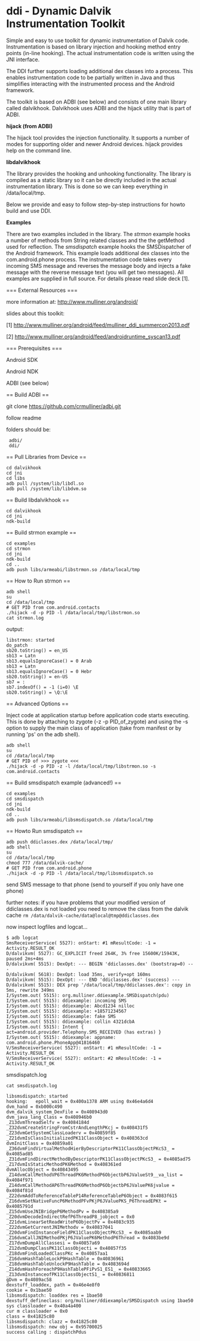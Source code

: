 ddi - Dynamic Dalvik Instrumentation Toolkit
===

Simple and easy to use toolkit for dynamic instrumentation of Dalvik code. Instrumentation is based on library injection and hooking method entry points (in-line hooking). The actual instrumentation code is written using the JNI interface.

The DDI further supports loading additional dex classes into a process. This enables instrumentation code to be partially written in Java and thus simplifies interacting with the instrumented process and the Android framework.

The toolkit is based on ADBI (see below) and consists of one main library called dalvikhook. Dalvikhook uses ADBI and the hijack utility that is part of ADBI.

**hijack (from ADBI)**

The hijack tool provides the injection functionality. It supports a number of  modes for supporting older and newer Android devices. hijack provides help on the command line.
 
**libdalvikhook**

The library provides the hooking and unhooking functionality. The library is compiled as a static library so it can be directly included in the actual instrumentation library. This is done so we can keep everything in /data/local/tmp. 

Below we provide and easy to follow step-by-step instructions for howto build and use DDI.

**Examples**

There are two examples included in the library. The *strmon* example hooks a number of methods from String related classes and the the getMethod used for reflection. The *smsdispatch* example hooks the SMSDispatcher of the Android framework. This example loads additional dex classes into the com.android.phone process. The instrumentation code takes every incoming SMS message and reverses the message body and injects a fake message with the reverse message text (you will get two messages). All examples are supplied in full source. For details please read slide deck [1].

=== External Resources ===

more information at: 
 http://www.mulliner.org/android/

slides about this toolkit:

 [1] http://www.mulliner.org/android/feed/mulliner_ddi_summercon2013.pdf
 
 [2] http://www.mulliner.org/android/feed/androidruntime_syscan13.pdf

=== Prerequisites ===


Android SDK

Android NDK

ADBI (see below)

== Build ADBI ==

git clone https://github.com/crmulliner/adbi.git

follow readme

folders should be:
```
 adbi/
 ddi/
```

== Pull Libraries from Device ==

```
cd dalvikhook
cd jni
cd libs
adb pull /system/lib/libdl.so
adb pull /system/lib/libdvm.so
```

== Build libdalvikhook ==

```
cd dalvikhook
cd jni
ndk-build
```

== Build strmon example ==

```
cd examples
cd strmon
cd jni
ndk-build
cd ..
adb push libs/armeabi/libstrmon.so /data/local/tmp
```

== How to Run strmon ==

```
adb shell
su
cd /data/local/tmp
# GET PID from com.android.contacts
./hijack -d -p PID -l /data/local/tmp/libstrmon.so
cat strmon.log
```

output:

```
libstrmon: started
do_patch
sb20.toString() = en_US
sb13 = Latn
sb13.equalsIgnoreCase() = 0 Arab
sb13 = Latn
sb13.equalsIgnoreCase() = 0 Hebr
sb20.toString() = en-US
sb7 = :
sb7.indexOf() = -1 (i=0) \E
sb20.toString() = \Q:\E
```


== Advanced Options ==

Inject code at application startup before application code starts executing.
This is done by attaching to zygote (-z -p PID_of_zygote) and
using the -s option to supply the main class of application (take from manifest 
or by running 'ps' on the adb shell).

```
adb shell
su
cd /data/local/tmp
# GET PID of >>> zygote <<<
./hijack -d -p PID -z -l /data/local/tmp/libstrmon.so -s com.android.contacts
```

== Build smsdispatch example (advanced!) ==

```
cd examples
cd smsdispatch
cd jni
ndk-build
cd ..
adb push libs/armeabi/libsmsdispatch.so /data/local/tmp
```

== Howto Run smsdispatch ==

```
adb push ddiclasses.dex /data/local/tmp/
adb shell
su
cd /data/local/tmp
chmod 777 /data/dalvik-cache/
# GET PID from com.android.phone
./hijack -d -p PID -l /data/local/tmp/libsmsdispatch.so
```

send SMS message to that phone (send to yourself if you only have one phone)

further notes: if you have problems that your modified version of ddiclasses.dex is not loaded you need to
remove the class from the dalvik cache ```rm /data/dalvik-cache/data@local@tmp@ddiclasses.dex```

now inspect logfiles and logcat...


```
$ adb logcat
SmsReceiverService( 5527): onStart: #1 mResultCode: -1 = Activity.RESULT_OK
D/dalvikvm( 5527): GC_EXPLICIT freed 264K, 3% free 15600K/15943K, paused 2ms+4ms
D/dalvikvm( 5515): DexOpt: --- BEGIN 'ddiclasses.dex' (bootstrap=0) ---
D/dalvikvm( 5618): DexOpt: load 35ms, verify+opt 160ms
D/dalvikvm( 5515): DexOpt: --- END 'ddiclasses.dex' (success) ---
D/dalvikvm( 5515): DEX prep '/data/local/tmp/ddiclasses.dex': copy in 5ms, rewrite 349ms
I/System.out( 5515): org.mulliner.ddiexample.SMSDispatch(pdu)
I/System.out( 5515): ddiexample: incoming SMS
I/System.out( 5515): ddiexample: Abcd1234 nilloc
I/System.out( 5515): ddiexample: +18571234567
I/System.out( 5515): ddiexample: fake SMS
I/System.out( 5515): ddiexample: collin 4321dcbA
I/System.out( 5515): Intent { act=android.provider.Telephony.SMS_RECEIVED (has extras) }
I/System.out( 5515): ddiexample: appname: com.android.phone.PhoneApp@41816460
V/SmsReceiverService( 5527): onStart: #1 mResultCode: -1 = Activity.RESULT_OK
V/SmsReceiverService( 5527): onStart: #2 mResultCode: -1 = Activity.RESULT_OK
```

smsdispatch.log

```
cat smsdispatch.log

libsmsdispatch: started
hooking:   epoll_wait = 0x400a1378 ARM using 0x46e4a6d4
dvm_hand = 0xb000c490
dvm_dalvik_system_DexFile = 0x408943d0
dvm_java_lang_Class = 0x408946b0
_Z13dvmThreadSelfv = 0x4084184d
_Z32dvmCreateStringFromCstrAndLengthPKcj = 0x408431f5
_Z23dvmGetSystemClassLoaderv = 0x40859f85
_Z21dvmIsClassInitializedPK11ClassObject = 0x408363cd
dvmInitClass = 0x40859a01
_Z36dvmFindVirtualMethodHierByDescriptorPK11ClassObjectPKcS3_ = 0x4085ad85
_Z31dvmFindDirectMethodByDescriptorPK11ClassObjectPKcS3_ = 0x4085ad75
_Z17dvmIsStaticMethodPK6Method = 0x408361ed
dvmAllocObject = 0x40843495
_Z14dvmCallMethodVP6ThreadPK6MethodP6ObjectbP6JValueSt9__va_list = 0x4084f971
_Z14dvmCallMethodAP6ThreadPK6MethodP6ObjectbP6JValuePK6jvalue = 0x4084f81d
_Z22dvmAddToReferenceTableP14ReferenceTableP6Object = 0x4083f615
_Z16dvmSetNativeFuncP6MethodPFvPKjP6JValuePKS_P6ThreadEPKt = 0x4085791d
_Z15dvmUseJNIBridgeP6MethodPv = 0x408385a9
_Z20dvmDecodeIndirectRefP6ThreadP8_jobject = 0x0
_Z21dvmLinearSetReadWriteP6ObjectPv = 0x4083c935
_Z22dvmGetCurrentJNIMethodv = 0x40837041
_Z20dvmFindInstanceFieldPK11ClassObjectPKcS3_ = 0x4085aab9
_Z16dvmCallJNIMethodPKjP6JValuePK6MethodP6Thread = 0x4083be9d
_Z17dvmDumpAllClassesi = 0x40857a69
_Z12dvmDumpClassPK11ClassObjecti = 0x40857f35
_Z18dvmFindLoadedClassPKc = 0x40857aa1
_Z16dvmHashTableLockP9HashTable = 0x40836961
_Z18dvmHashTableUnlockP9HashTable = 0x4083694d
_Z14dvmHashForeachP9HashTablePFiPvS1_ES1_ = 0x40833665
_Z13dvmInstanceofPK11ClassObjectS1_ = 0x40836811
gDvm = 0x4089ac58
dexstuff_loaddex, path = 0x46e4e8f0
cookie = 0x1bae50
libsmsdispatch: loaddex res = 1bae50
dexstuff_defineclass: org/mulliner/ddiexample/SMSDispatch using 1bae50
sys classloader = 0x40a4a400
cur m classloader = 0x0
class = 0x41825c80
libsmsdispatch: clazz = 0x41825c80
libsmsdispatch: new obj = 0x95700025
success calling : dispatchPdus
```

